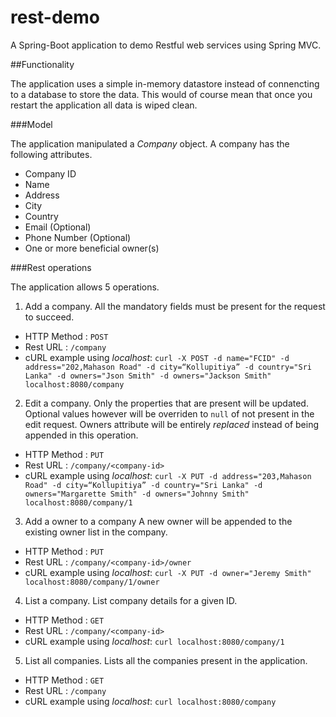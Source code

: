 # rest-demo
A Spring-Boot application to demo Restful web services using Spring MVC.

##Functionality

The application uses a simple in-memory datastore instead of connencting to a database to store the data. This would of course mean that once you restart the application all data is wiped clean.

###Model

The application manipulated a *Company* object. A company has the following attributes.
* Company ID
* Name
* Address
* City
* Country
* E­mail (Optional)
* Phone Number (Optional)
* One or more beneficial owner(s)

###Rest operations

The application allows 5 operations.

1. Add a company.
  All the mandatory fields must be present for the request to succeed.
  * HTTP Method : `POST`
  * Rest URL : `/company`
  * cURL example using _localhost_: `curl -X POST -d name="FCID" -d address="202,Mahason Road" -d city=“Kollupitiya” -d country="Sri Lanka" -d owners="Json Smith" -d owners="Jackson Smith" localhost:8080/company`
  
2. Edit a company.
  Only the properties that are present will be updated. Optional values however will be overriden to `null` of not present in the edit request. Owners attribute will be entirely _replaced_ instead of being appended in this operation.
  * HTTP Method : `PUT`
  * Rest URL : `/company/<company-id>`
  * cURL example using _localhost_: `curl -X PUT -d address="203,Mahason Road" -d city=“Kollupitiya” -d country="Sri Lanka" -d owners="Margarette Smith" -d owners="Johnny Smith" localhost:8080/company/1`

3. Add a owner to a company
  A new owner will be appended to the existing owner list in the company.
  * HTTP Method : `PUT`
  * Rest URL : `/company/<company-id>/owner`
  * cURL example using _localhost_: `curl -X PUT -d owner="Jeremy Smith" localhost:8080/company/1/owner`

4. List a company.
  List company details for a given ID.
  * HTTP Method : `GET`
  * Rest URL : `/company/<company-id>`
  * cURL example using _localhost_: `curl localhost:8080/company/1`

5. List all companies.
  Lists all the companies present in the application.
  * HTTP Method : `GET`
  * Rest URL : `/company`
  * cURL example using _localhost_: `curl localhost:8080/company`


